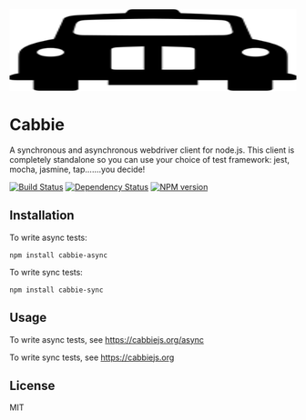 
<a href="https://cabbiejs.org">
  <img src="logo/logo.svg" width="100%" height="144">
</a>

# Cabbie

A synchronous and asynchronous webdriver client for node.js.  This client is completely standalone so you can use your choice of test framework: jest, mocha, jasmine, tap.......you decide!

[![Build Status](https://img.shields.io/travis/ForbesLindesay/cabbie/master.svg)](https://travis-ci.org/ForbesLindesay/cabbie)
[![Dependency Status](https://img.shields.io/david/ForbesLindesay/cabbie.svg)](https://david-dm.org/ForbesLindesay/cabbie)
[![NPM version](https://img.shields.io/npm/v/cabbie.svg)](https://www.npmjs.com/package/cabbie)

## Installation

To write async tests:

```
npm install cabbie-async
```

To write sync tests:

```
npm install cabbie-sync
```

## Usage

To write async tests, see https://cabbiejs.org/async

To write sync tests, see https://cabbiejs.org

## License

  MIT
